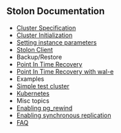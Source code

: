## Stolon Documentation

* [Cluster Specification](cluster_spec.md)
* [Cluster Initialization](initialization.md)
* [Setting instance parameters](postgres_parameters.md)
* [Stolon Client](stolonctl.md)
* Backup/Restore
 * [Point In Time Recovery](pitr.md)
  * [Point In Time Recovery with wal-e](pitr_wal-e.md)
* Examples
 * [Simple test cluster](simplecluster.md)
 * [Kubernetes](../examples/kubernetes/README.md)
* Misc topics
 * [Enabling pg_rewind](pg_rewind.md)
 * [Enabling synchronous replication](syncrepl.md)
* [FAQ](faq.md)
